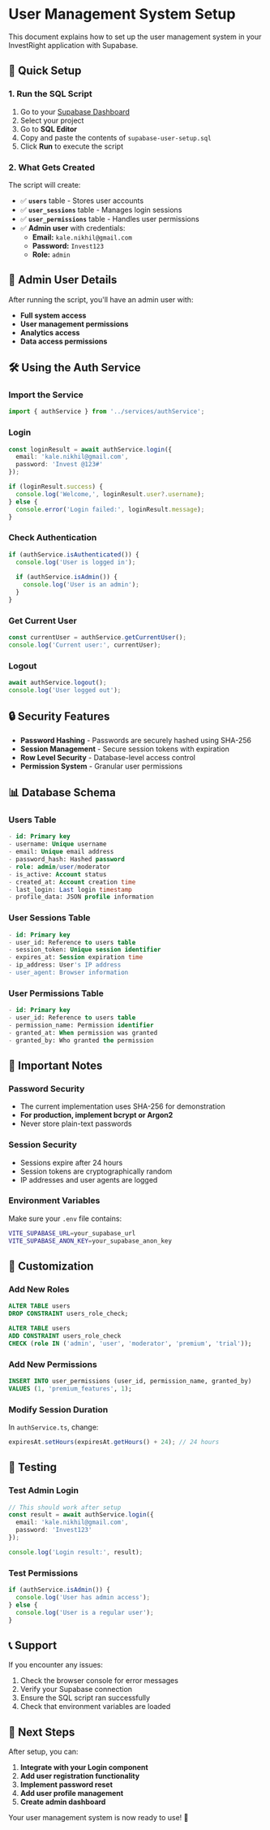 # User Management System Setup

This document explains how to set up the user management system in your InvestRight application with Supabase.

## 🚀 **Quick Setup**

### **1. Run the SQL Script**

1. Go to your [Supabase Dashboard](https://supabase.com/dashboard)
2. Select your project
3. Go to **SQL Editor**
4. Copy and paste the contents of `supabase-user-setup.sql`
5. Click **Run** to execute the script

### **2. What Gets Created**

The script will create:

- ✅ **`users`** table - Stores user accounts
- ✅ **`user_sessions`** table - Manages login sessions
- ✅ **`user_permissions`** table - Handles user permissions
- ✅ **Admin user** with credentials:
  - **Email:** `kale.nikhil@gmail.com`
  - **Password:** `Invest123`
  - **Role:** `admin`

## 🔐 **Admin User Details**

After running the script, you'll have an admin user with:

- **Full system access**
- **User management permissions**
- **Analytics access**
- **Data access permissions**

## 🛠️ **Using the Auth Service**

### **Import the Service**

```typescript
import { authService } from '../services/authService';
```

### **Login**

```typescript
const loginResult = await authService.login({
  email: 'kale.nikhil@gmail.com',
  password: 'Invest @123#'
});

if (loginResult.success) {
  console.log('Welcome,', loginResult.user?.username);
} else {
  console.error('Login failed:', loginResult.message);
}
```

### **Check Authentication**

```typescript
if (authService.isAuthenticated()) {
  console.log('User is logged in');
  
  if (authService.isAdmin()) {
    console.log('User is an admin');
  }
}
```

### **Get Current User**

```typescript
const currentUser = authService.getCurrentUser();
console.log('Current user:', currentUser);
```

### **Logout**

```typescript
await authService.logout();
console.log('User logged out');
```

## 🔒 **Security Features**

- **Password Hashing** - Passwords are securely hashed using SHA-256
- **Session Management** - Secure session tokens with expiration
- **Row Level Security** - Database-level access control
- **Permission System** - Granular user permissions

## 📊 **Database Schema**

### **Users Table**
```sql
- id: Primary key
- username: Unique username
- email: Unique email address
- password_hash: Hashed password
- role: admin/user/moderator
- is_active: Account status
- created_at: Account creation time
- last_login: Last login timestamp
- profile_data: JSON profile information
```

### **User Sessions Table**
```sql
- id: Primary key
- user_id: Reference to users table
- session_token: Unique session identifier
- expires_at: Session expiration time
- ip_address: User's IP address
- user_agent: Browser information
```

### **User Permissions Table**
```sql
- id: Primary key
- user_id: Reference to users table
- permission_name: Permission identifier
- granted_at: When permission was granted
- granted_by: Who granted the permission
```

## 🚨 **Important Notes**

### **Password Security**
- The current implementation uses SHA-256 for demonstration
- **For production, implement bcrypt or Argon2**
- Never store plain-text passwords

### **Session Security**
- Sessions expire after 24 hours
- Session tokens are cryptographically random
- IP addresses and user agents are logged

### **Environment Variables**
Make sure your `.env` file contains:
```bash
VITE_SUPABASE_URL=your_supabase_url
VITE_SUPABASE_ANON_KEY=your_supabase_anon_key
```

## 🔧 **Customization**

### **Add New Roles**
```sql
ALTER TABLE users 
DROP CONSTRAINT users_role_check;

ALTER TABLE users 
ADD CONSTRAINT users_role_check 
CHECK (role IN ('admin', 'user', 'moderator', 'premium', 'trial'));
```

### **Add New Permissions**
```sql
INSERT INTO user_permissions (user_id, permission_name, granted_by)
VALUES (1, 'premium_features', 1);
```

### **Modify Session Duration**
In `authService.ts`, change:
```typescript
expiresAt.setHours(expiresAt.getHours() + 24); // 24 hours
```

## 🧪 **Testing**

### **Test Admin Login**
```typescript
// This should work after setup
const result = await authService.login({
  email: 'kale.nikhil@gmail.com',
  password: 'Invest123'
});

console.log('Login result:', result);
```

### **Test Permissions**
```typescript
if (authService.isAdmin()) {
  console.log('User has admin access');
} else {
  console.log('User is a regular user');
}
```

## 📞 **Support**

If you encounter any issues:

1. Check the browser console for error messages
2. Verify your Supabase connection
3. Ensure the SQL script ran successfully
4. Check that environment variables are loaded

## 🎯 **Next Steps**

After setup, you can:

1. **Integrate with your Login component**
2. **Add user registration functionality**
3. **Implement password reset**
4. **Add user profile management**
5. **Create admin dashboard**

Your user management system is now ready to use! 🎉
